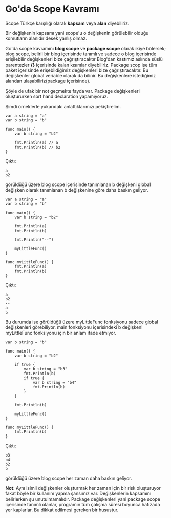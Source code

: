 # Go'da Scope Kavramı

Scope Türkçe karşılığı olarak **kapsam** veya **alan** diyebiliriz.

Bir değişkenin kapsamı yani scope'u o değişkenin görülebilir olduğu komutların alanıdır desek yanlış olmaz.

Go'da scope kavramını **blog scope** ve **package scope** olarak ikiye bölersek; blog scope, belirli bir blog içerisinde tanımlı ve sadece o blog içerisinde erişilebilir değişkenleri bize çağrıştıracaktır Blog'dan kastımız aslında süslü parentezler **{}** içerisinde kalan kısımlar diyebiliriz. Package scop ise tüm paket içerisinde erişebildiğimiz değişkenleri bize çağrıştıracaktır. Bu değişkenler global veriable olarak da bilinir. Bu değişkenlere istediğimiz alandan ulaşabiliriz(package içerisinde). 

Şöyle de ufak bir not geçmekte fayda var. Package değişkenleri oluştururken sort hand declaration yapamıyoruz. 

Şimdi örneklerle yukarıdaki anlattıklarımızı pekiştirelim.

```
var a string = "a"
var b string = "b"

func main() {
	var b string = "b2"

	fmt.Println(a) // a
	fmt.Println(b) // b2
}
```

Çıktı:
```
a
b2
```

görüldüğü üzere blog scope içerisinde tanımlanan b değişkeni global değişken olarak tanımlanan b değişkenine göre daha baskın geliyor.

```
var a string = "a"
var b string = "b"

func main() {
	var b string = "b2"

	fmt.Println(a)
	fmt.Println(b)

	fmt.Println("--")

	myLittleFunc()
}

func myLittleFunc() {
	fmt.Println(a)
	fmt.Println(b)
}
```

Çıktı:
```
a
b2
--
a
b
```

Bu durumda ise görüldüğü üzere myLittleFunc fonksiyonu sadece global değişkenleri görebiliyor. main fonksiyonu içerisindeki b değişkeni myLittleFunc fonksiyonu için bir anlam ifade etmiyor. 

```
var b string = "b"

func main() {
	var b string = "b2"

	if true {
		var b string = "b3"
		fmt.Println(b)
		if true {
			var b string = "b4"
			fmt.Println(b)
		}
	}

	fmt.Println(b)

	myLittleFunc()
}

func myLittleFunc() {
	fmt.Println(b)
}
```

Çıktı:
```
b3
b4
b2
b 
```

görüldüğü üzere blog scope her zaman daha baskın geliyor. 

**Not:** Aynı isimli değişkenler oluşturmak her zaman için bir risk oluşturuyor fakat böyle bir kullanım yapma şansımız var. Değişkenlerin kapsamını belirlerken şu unutulmamalıdır. Package değişkenleri yani package scope içerisinde tanımlı olanlar, programın tüm çalışma süresi boyunca hafızada yer kaplarlar. Bu dikkat edilmesi gereken bir husustur. 